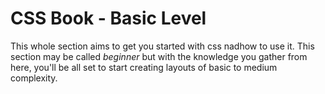# CSS Book - Basic Level

This whole section aims to get you started with css nadhow to use it. This section may be called *beginner* but with the knowledge you gather from here, you'll be all set to start creating layouts of basic to medium complexity.
